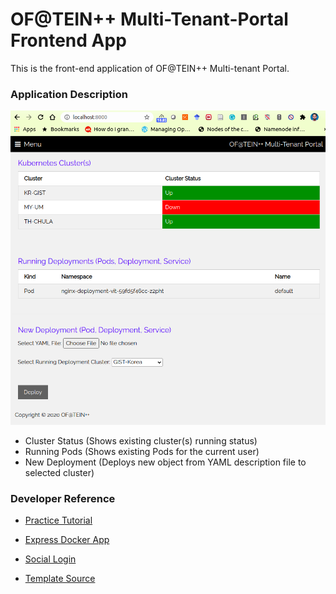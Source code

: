 # OF@TEIN++ Multi-Tenant-Portal Frontend App
This is the front-end application of OF@TEIN++ Multi-tenant Portal.

### Application Description
![image info](public/images/MainScreen.png)
- Cluster Status (Shows existing cluster(s) running status)
- Running Pods (Shows existing Pods for the current user)
- New Deployment (Deploys new object from YAML description file to selected cluster)

### Developer Reference 
- [Practice Tutorial](https://gabrieleromanato.name/nodejs-social-login-in-expressjs-using-twitter-google-facebook-and-linkedin-with-passport)

- [Express Docker App](https://nodejs.org/en/docs/guides/nodejs-docker-webapp/)

- [Social Login](https://github.com/vyasparth/express-social-login)

- [Template Source](https://www.w3schools.com/w3css/tryw3css_templates_analytics.htm#)